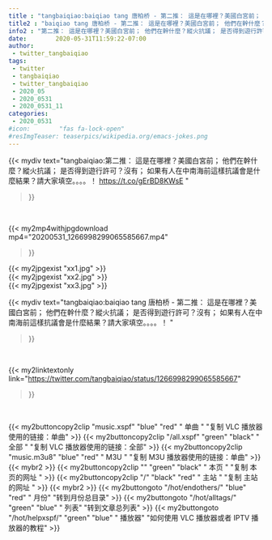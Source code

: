 ```yaml
---
title : "tangbaiqiao:baiqiao tang 唐柏桥 - 第二推： 這是在哪裡？美國白宮前； 他們在幹什麼？縱火抗議； 是否得到遊行許可？沒有； 如果有人在中南海前這樣抗議會是什麼結果？請大家填空。。。。！ "
title2 : "baiqiao tang 唐柏桥 - 第二推： 這是在哪裡？美國白宮前； 他們在幹什麼？縱火抗議； 是否得到遊行許可？沒有； 如果有人在中南海前這樣抗議會是什麼結果？請大家填空。。。。！ "
info2 : "第二推： 這是在哪裡？美國白宮前； 他們在幹什麼？縱火抗議； 是否得到遊行許可？沒有； 如果有人在中南海前這樣抗議會是什麼結果？請大家填空。。。。！  https://t.co/gErBD8KWsE "
date:        2020-05-31T11:59:22-07:00
author:
 - twitter_tangbaiqiao
tags:
 - twitter
 - tangbaiqiao
 - twitter_tangbaiqiao
 - 2020_05
 - 2020_0531
 - 2020_0531_11
categories:
 - 2020_0531
#icon:        "fas fa-lock-open"
#resImgTeaser: teaserpics/wikipedia.org/emacs-jokes.png
---
```


{{< mydiv text="tangbaiqiao:第二推： 這是在哪裡？美國白宮前； 他們在幹什麼？縱火抗議； 是否得到遊行許可？沒有； 如果有人在中南海前這樣抗議會是什麼結果？請大家填空。。。。！  https://t.co/gErBD8KWsE "
>}}
<br>


{{< my2mp4withjpgdownload mp4="20200531_1266998299065585667.mp4"
>}}

{{< my2jpgexist "xx1.jpg" >}}<br>
{{< my2jpgexist "xx2.jpg" >}}<br>
{{< my2jpgexist "xx3.jpg" >}}<br>



{{< mydiv text="tangbaiqiao:baiqiao tang 唐柏桥 - 第二推： 這是在哪裡？美國白宮前； 他們在幹什麼？縱火抗議； 是否得到遊行許可？沒有； 如果有人在中南海前這樣抗議會是什麼結果？請大家填空。。。。！ "
>}}
<br>

{{< my2linktextonly link="https://twitter.com/tangbaiqiao/status/1266998299065585667"
>}}


<br>

{{< my2buttoncopy2clip "music.xspf"        "blue"   "red"    " 单曲 "  "复制 VLC 播放器使用的链接：单曲" >}} {{< my2buttoncopy2clip "/all.xspf"         "green"  "black"  " 全部 "  "复制 VLC 播放器使用的链接：全部" >}} {{< my2buttoncopy2clip "music.m3u8"        "blue"   "red"    " M3U  "    "复制 M3U 播放器使用的链接：单曲" >}} {{< mybr2 >}} {{< my2buttoncopy2clip ""                  "green"  "black"  " 本页 "    "复制 本页的网址 " >}} {{< my2buttoncopy2clip "/"                 "black"  "red"    " 主站 "    "复制 主站的网址 " >}} {{< mybr2 >}} {{< my2buttongoto      "/hot/endothers/"   "blue"   "red"    " 月份"   "转到月份总目录" >}} {{< my2buttongoto      "/hot/alltags/"     "green"  "blue"   " 列表"   "转到文章总列表" >}} {{< my2buttongoto      "/hot/helpxspf/"    "green"  "blue"   " 播放器" "如何使用 VLC 播放器或者 IPTV 播放器的教程" >}} 
